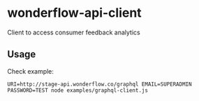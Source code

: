 # wonderflow-api-client
Client to access consumer feedback analytics

## Usage

Check example:

`URI=http://stage-api.wonderflow.co/graphql EMAIL=SUPERADMIN PASSWORD=TEST node examples/graphql-client.js`
